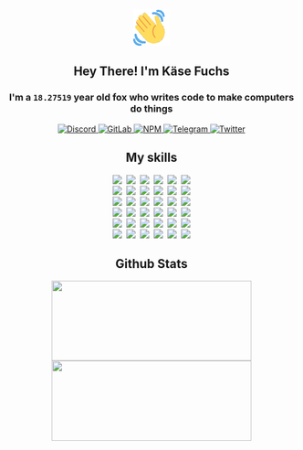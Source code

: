 <div><p align=center><img src=./resources/images/wave.gif width=64px height=64px></p><h2 align=center>Hey There! I'm Käse Fuchs</h2><h3 align=center>I'm a <code>18.27519</code> year old fox who writes code to make computers do things</h3><p align=center><a href=https://discord.com/users/507526681125322772><img alt=Discord src="https://img.shields.io/badge/Discord-5865F2?logo=discord&logoColor=white&style=flat-square#2d583ab10c6056c6c581e1ee6b6842d8"> </a><a href=https://gitlab.com/kasefuchs><img alt=GitLab src="https://img.shields.io/badge/GitLab-330F63?logo=gitlab&logoColor=white&style=flat-square#2d583ab10c6056c6c581e1ee6b6842d8"> </a><a href=https://npmjs.com/~kasefuchs><img alt=NPM src="https://img.shields.io/badge/NPM-CB3837?logo=npm&logoColor=white&style=flat-square#2d583ab10c6056c6c581e1ee6b6842d8"> </a><a href=https://t.me/kasefuchs><img alt=Telegram src="https://img.shields.io/badge/Telegram-2CA5E0?logo=telegram&logoColor=white&style=flat-square#2d583ab10c6056c6c581e1ee6b6842d8"> </a><a href=https://twitter.com/kasefuchs><img alt=Twitter src="https://img.shields.io/badge/Twitter-1DA1F2?logo=twitter&logoColor=white&style=flat-square#2d583ab10c6056c6c581e1ee6b6842d8"></a></p><h2 align=center>My skills</h2><p align=center><a href=https://aws.amazon.com/ ><picture><source srcset="https://skillicons.dev/icons?i=aws&theme=dark#2d583ab10c6056c6c581e1ee6b6842d8" media="(prefers-color-scheme: dark)"><source srcset="https://skillicons.dev/icons?i=aws&theme=light#2d583ab10c6056c6c581e1ee6b6842d8" media="(prefers-color-scheme: light), (prefers-color-scheme: no-preference)"><img src="https://skillicons.dev/icons?i=aws&theme=light#2d583ab10c6056c6c581e1ee6b6842d8"></picture></a>&nbsp;&nbsp;<a href=https://en.wikipedia.org/wiki/Bash_(Unix_shell)><picture><source srcset="https://skillicons.dev/icons?i=bash&theme=dark#2d583ab10c6056c6c581e1ee6b6842d8" media="(prefers-color-scheme: dark)"><source srcset="https://skillicons.dev/icons?i=bash&theme=light#2d583ab10c6056c6c581e1ee6b6842d8" media="(prefers-color-scheme: light), (prefers-color-scheme: no-preference)"><img src="https://skillicons.dev/icons?i=bash&theme=light#2d583ab10c6056c6c581e1ee6b6842d8"></picture></a>&nbsp;&nbsp;<a href=https://discord.com/developers/docs><picture><source srcset="https://skillicons.dev/icons?i=bots&theme=dark#2d583ab10c6056c6c581e1ee6b6842d8" media="(prefers-color-scheme: dark)"><source srcset="https://skillicons.dev/icons?i=bots&theme=light#2d583ab10c6056c6c581e1ee6b6842d8" media="(prefers-color-scheme: light), (prefers-color-scheme: no-preference)"><img src="https://skillicons.dev/icons?i=bots&theme=light#2d583ab10c6056c6c581e1ee6b6842d8"></picture></a>&nbsp;&nbsp;<a href=https://www.cloudflare.com/ ><picture><source srcset="https://skillicons.dev/icons?i=cloudflare&theme=dark#2d583ab10c6056c6c581e1ee6b6842d8" media="(prefers-color-scheme: dark)"><source srcset="https://skillicons.dev/icons?i=cloudflare&theme=light#2d583ab10c6056c6c581e1ee6b6842d8" media="(prefers-color-scheme: light), (prefers-color-scheme: no-preference)"><img src="https://skillicons.dev/icons?i=cloudflare&theme=light#2d583ab10c6056c6c581e1ee6b6842d8"></picture></a>&nbsp;&nbsp;<a href=https://en.wikipedia.org/wiki/CSS><picture><source srcset="https://skillicons.dev/icons?i=css&theme=dark#2d583ab10c6056c6c581e1ee6b6842d8" media="(prefers-color-scheme: dark)"><source srcset="https://skillicons.dev/icons?i=css&theme=light#2d583ab10c6056c6c581e1ee6b6842d8" media="(prefers-color-scheme: light), (prefers-color-scheme: no-preference)"><img src="https://skillicons.dev/icons?i=css&theme=light#2d583ab10c6056c6c581e1ee6b6842d8"></picture></a>&nbsp;&nbsp;<a href=https://www.docker.com/ ><picture><source srcset="https://skillicons.dev/icons?i=docker&theme=dark#2d583ab10c6056c6c581e1ee6b6842d8" media="(prefers-color-scheme: dark)"><source srcset="https://skillicons.dev/icons?i=docker&theme=light#2d583ab10c6056c6c581e1ee6b6842d8" media="(prefers-color-scheme: light), (prefers-color-scheme: no-preference)"><img src="https://skillicons.dev/icons?i=docker&theme=light#2d583ab10c6056c6c581e1ee6b6842d8"></picture></a><br><a href=https://www.electronjs.org/ ><picture><source srcset="https://skillicons.dev/icons?i=electron&theme=dark#2d583ab10c6056c6c581e1ee6b6842d8" media="(prefers-color-scheme: dark)"><source srcset="https://skillicons.dev/icons?i=electron&theme=light#2d583ab10c6056c6c581e1ee6b6842d8" media="(prefers-color-scheme: light), (prefers-color-scheme: no-preference)"><img src="https://skillicons.dev/icons?i=electron&theme=light#2d583ab10c6056c6c581e1ee6b6842d8"></picture></a>&nbsp;&nbsp;<a href=https://expressjs.com/ ><picture><source srcset="https://skillicons.dev/icons?i=express&theme=dark#2d583ab10c6056c6c581e1ee6b6842d8" media="(prefers-color-scheme: dark)"><source srcset="https://skillicons.dev/icons?i=express&theme=light#2d583ab10c6056c6c581e1ee6b6842d8" media="(prefers-color-scheme: light), (prefers-color-scheme: no-preference)"><img src="https://skillicons.dev/icons?i=express&theme=light#2d583ab10c6056c6c581e1ee6b6842d8"></picture></a>&nbsp;&nbsp;<a href=https://www.figma.com/ ><picture><source srcset="https://skillicons.dev/icons?i=figma&theme=dark#2d583ab10c6056c6c581e1ee6b6842d8" media="(prefers-color-scheme: dark)"><source srcset="https://skillicons.dev/icons?i=figma&theme=light#2d583ab10c6056c6c581e1ee6b6842d8" media="(prefers-color-scheme: light), (prefers-color-scheme: no-preference)"><img src="https://skillicons.dev/icons?i=figma&theme=light#2d583ab10c6056c6c581e1ee6b6842d8"></picture></a>&nbsp;&nbsp;<a href=https://firebase.google.com/ ><picture><source srcset="https://skillicons.dev/icons?i=firebase&theme=dark#2d583ab10c6056c6c581e1ee6b6842d8" media="(prefers-color-scheme: dark)"><source srcset="https://skillicons.dev/icons?i=firebase&theme=light#2d583ab10c6056c6c581e1ee6b6842d8" media="(prefers-color-scheme: light), (prefers-color-scheme: no-preference)"><img src="https://skillicons.dev/icons?i=firebase&theme=light#2d583ab10c6056c6c581e1ee6b6842d8"></picture></a>&nbsp;&nbsp;<a href=https://flask.palletsprojects.com/ ><picture><source srcset="https://skillicons.dev/icons?i=flask&theme=dark#2d583ab10c6056c6c581e1ee6b6842d8" media="(prefers-color-scheme: dark)"><source srcset="https://skillicons.dev/icons?i=flask&theme=light#2d583ab10c6056c6c581e1ee6b6842d8" media="(prefers-color-scheme: light), (prefers-color-scheme: no-preference)"><img src="https://skillicons.dev/icons?i=flask&theme=light#2d583ab10c6056c6c581e1ee6b6842d8"></picture></a>&nbsp;&nbsp;<a href=https://cloud.google.com/ ><picture><source srcset="https://skillicons.dev/icons?i=gcp&theme=dark#2d583ab10c6056c6c581e1ee6b6842d8" media="(prefers-color-scheme: dark)"><source srcset="https://skillicons.dev/icons?i=gcp&theme=light#2d583ab10c6056c6c581e1ee6b6842d8" media="(prefers-color-scheme: light), (prefers-color-scheme: no-preference)"><img src="https://skillicons.dev/icons?i=gcp&theme=light#2d583ab10c6056c6c581e1ee6b6842d8"></picture></a><br><a href=https://git-scm.com/ ><picture><source srcset="https://skillicons.dev/icons?i=git&theme=dark#2d583ab10c6056c6c581e1ee6b6842d8" media="(prefers-color-scheme: dark)"><source srcset="https://skillicons.dev/icons?i=git&theme=light#2d583ab10c6056c6c581e1ee6b6842d8" media="(prefers-color-scheme: light), (prefers-color-scheme: no-preference)"><img src="https://skillicons.dev/icons?i=git&theme=light#2d583ab10c6056c6c581e1ee6b6842d8"></picture></a>&nbsp;&nbsp;<a href=https://github.com/ ><picture><source srcset="https://skillicons.dev/icons?i=github&theme=dark#2d583ab10c6056c6c581e1ee6b6842d8" media="(prefers-color-scheme: dark)"><source srcset="https://skillicons.dev/icons?i=github&theme=light#2d583ab10c6056c6c581e1ee6b6842d8" media="(prefers-color-scheme: light), (prefers-color-scheme: no-preference)"><img src="https://skillicons.dev/icons?i=github&theme=light#2d583ab10c6056c6c581e1ee6b6842d8"></picture></a>&nbsp;&nbsp;<a href=https://gitlab.com/ ><picture><source srcset="https://skillicons.dev/icons?i=gitlab&theme=dark#2d583ab10c6056c6c581e1ee6b6842d8" media="(prefers-color-scheme: dark)"><source srcset="https://skillicons.dev/icons?i=gitlab&theme=light#2d583ab10c6056c6c581e1ee6b6842d8" media="(prefers-color-scheme: light), (prefers-color-scheme: no-preference)"><img src="https://skillicons.dev/icons?i=gitlab&theme=light#2d583ab10c6056c6c581e1ee6b6842d8"></picture></a>&nbsp;&nbsp;<a href=https://www.heroku.com/ ><picture><source srcset="https://skillicons.dev/icons?i=heroku&theme=dark#2d583ab10c6056c6c581e1ee6b6842d8" media="(prefers-color-scheme: dark)"><source srcset="https://skillicons.dev/icons?i=heroku&theme=light#2d583ab10c6056c6c581e1ee6b6842d8" media="(prefers-color-scheme: light), (prefers-color-scheme: no-preference)"><img src="https://skillicons.dev/icons?i=heroku&theme=light#2d583ab10c6056c6c581e1ee6b6842d8"></picture></a>&nbsp;&nbsp;<a href=https://en.wikipedia.org/wiki/HTML><picture><source srcset="https://skillicons.dev/icons?i=html&theme=dark#2d583ab10c6056c6c581e1ee6b6842d8" media="(prefers-color-scheme: dark)"><source srcset="https://skillicons.dev/icons?i=html&theme=light#2d583ab10c6056c6c581e1ee6b6842d8" media="(prefers-color-scheme: light), (prefers-color-scheme: no-preference)"><img src="https://skillicons.dev/icons?i=html&theme=light#2d583ab10c6056c6c581e1ee6b6842d8"></picture></a>&nbsp;&nbsp;<a href=https://en.wikipedia.org/wiki/JavaScript><picture><source srcset="https://skillicons.dev/icons?i=js&theme=dark#2d583ab10c6056c6c581e1ee6b6842d8" media="(prefers-color-scheme: dark)"><source srcset="https://skillicons.dev/icons?i=js&theme=light#2d583ab10c6056c6c581e1ee6b6842d8" media="(prefers-color-scheme: light), (prefers-color-scheme: no-preference)"><img src="https://skillicons.dev/icons?i=js&theme=light#2d583ab10c6056c6c581e1ee6b6842d8"></picture></a><br><a href=https://en.wikipedia.org/wiki/Linux><picture><source srcset="https://skillicons.dev/icons?i=linux&theme=dark#2d583ab10c6056c6c581e1ee6b6842d8" media="(prefers-color-scheme: dark)"><source srcset="https://skillicons.dev/icons?i=linux&theme=light#2d583ab10c6056c6c581e1ee6b6842d8" media="(prefers-color-scheme: light), (prefers-color-scheme: no-preference)"><img src="https://skillicons.dev/icons?i=linux&theme=light#2d583ab10c6056c6c581e1ee6b6842d8"></picture></a>&nbsp;&nbsp;<a href=https://mui.com/ ><picture><source srcset="https://skillicons.dev/icons?i=materialui&theme=dark#2d583ab10c6056c6c581e1ee6b6842d8" media="(prefers-color-scheme: dark)"><source srcset="https://skillicons.dev/icons?i=materialui&theme=light#2d583ab10c6056c6c581e1ee6b6842d8" media="(prefers-color-scheme: light), (prefers-color-scheme: no-preference)"><img src="https://skillicons.dev/icons?i=materialui&theme=light#2d583ab10c6056c6c581e1ee6b6842d8"></picture></a>&nbsp;&nbsp;<a href=https://en.wikipedia.org/wiki/Markdown><picture><source srcset="https://skillicons.dev/icons?i=md&theme=dark#2d583ab10c6056c6c581e1ee6b6842d8" media="(prefers-color-scheme: dark)"><source srcset="https://skillicons.dev/icons?i=md&theme=light#2d583ab10c6056c6c581e1ee6b6842d8" media="(prefers-color-scheme: light), (prefers-color-scheme: no-preference)"><img src="https://skillicons.dev/icons?i=md&theme=light#2d583ab10c6056c6c581e1ee6b6842d8"></picture></a>&nbsp;&nbsp;<a href=https://www.mongodb.com/ ><picture><source srcset="https://skillicons.dev/icons?i=mongodb&theme=dark#2d583ab10c6056c6c581e1ee6b6842d8" media="(prefers-color-scheme: dark)"><source srcset="https://skillicons.dev/icons?i=mongodb&theme=light#2d583ab10c6056c6c581e1ee6b6842d8" media="(prefers-color-scheme: light), (prefers-color-scheme: no-preference)"><img src="https://skillicons.dev/icons?i=mongodb&theme=light#2d583ab10c6056c6c581e1ee6b6842d8"></picture></a>&nbsp;&nbsp;<a href=https://www.mysql.com/ ><picture><source srcset="https://skillicons.dev/icons?i=mysql&theme=dark#2d583ab10c6056c6c581e1ee6b6842d8" media="(prefers-color-scheme: dark)"><source srcset="https://skillicons.dev/icons?i=mysql&theme=light#2d583ab10c6056c6c581e1ee6b6842d8" media="(prefers-color-scheme: light), (prefers-color-scheme: no-preference)"><img src="https://skillicons.dev/icons?i=mysql&theme=light#2d583ab10c6056c6c581e1ee6b6842d8"></picture></a>&nbsp;&nbsp;<a href=https://nextjs.org/ ><picture><source srcset="https://skillicons.dev/icons?i=nextjs&theme=dark#2d583ab10c6056c6c581e1ee6b6842d8" media="(prefers-color-scheme: dark)"><source srcset="https://skillicons.dev/icons?i=nextjs&theme=light#2d583ab10c6056c6c581e1ee6b6842d8" media="(prefers-color-scheme: light), (prefers-color-scheme: no-preference)"><img src="https://skillicons.dev/icons?i=nextjs&theme=light#2d583ab10c6056c6c581e1ee6b6842d8"></picture></a><br><a href=https://nodejs.org/en/ ><picture><source srcset="https://skillicons.dev/icons?i=nodejs&theme=dark#2d583ab10c6056c6c581e1ee6b6842d8" media="(prefers-color-scheme: dark)"><source srcset="https://skillicons.dev/icons?i=nodejs&theme=light#2d583ab10c6056c6c581e1ee6b6842d8" media="(prefers-color-scheme: light), (prefers-color-scheme: no-preference)"><img src="https://skillicons.dev/icons?i=nodejs&theme=light#2d583ab10c6056c6c581e1ee6b6842d8"></picture></a>&nbsp;&nbsp;<a href=https://www.postgresql.org/ ><picture><source srcset="https://skillicons.dev/icons?i=postgres&theme=dark#2d583ab10c6056c6c581e1ee6b6842d8" media="(prefers-color-scheme: dark)"><source srcset="https://skillicons.dev/icons?i=postgres&theme=light#2d583ab10c6056c6c581e1ee6b6842d8" media="(prefers-color-scheme: light), (prefers-color-scheme: no-preference)"><img src="https://skillicons.dev/icons?i=postgres&theme=light#2d583ab10c6056c6c581e1ee6b6842d8"></picture></a>&nbsp;&nbsp;<a href=https://learn.microsoft.com/en-us/powershell/ ><picture><source srcset="https://skillicons.dev/icons?i=powershell&theme=dark#2d583ab10c6056c6c581e1ee6b6842d8" media="(prefers-color-scheme: dark)"><source srcset="https://skillicons.dev/icons?i=powershell&theme=light#2d583ab10c6056c6c581e1ee6b6842d8" media="(prefers-color-scheme: light), (prefers-color-scheme: no-preference)"><img src="https://skillicons.dev/icons?i=powershell&theme=light#2d583ab10c6056c6c581e1ee6b6842d8"></picture></a>&nbsp;&nbsp;<a href=https://www.python.org/ ><picture><source srcset="https://skillicons.dev/icons?i=py&theme=dark#2d583ab10c6056c6c581e1ee6b6842d8" media="(prefers-color-scheme: dark)"><source srcset="https://skillicons.dev/icons?i=py&theme=light#2d583ab10c6056c6c581e1ee6b6842d8" media="(prefers-color-scheme: light), (prefers-color-scheme: no-preference)"><img src="https://skillicons.dev/icons?i=py&theme=light#2d583ab10c6056c6c581e1ee6b6842d8"></picture></a>&nbsp;&nbsp;<a href=https://www.raspberrypi.org/ ><picture><source srcset="https://skillicons.dev/icons?i=raspberrypi&theme=dark#2d583ab10c6056c6c581e1ee6b6842d8" media="(prefers-color-scheme: dark)"><source srcset="https://skillicons.dev/icons?i=raspberrypi&theme=light#2d583ab10c6056c6c581e1ee6b6842d8" media="(prefers-color-scheme: light), (prefers-color-scheme: no-preference)"><img src="https://skillicons.dev/icons?i=raspberrypi&theme=light#2d583ab10c6056c6c581e1ee6b6842d8"></picture></a>&nbsp;&nbsp;<a href=https://reactjs.org/ ><picture><source srcset="https://skillicons.dev/icons?i=react&theme=dark#2d583ab10c6056c6c581e1ee6b6842d8" media="(prefers-color-scheme: dark)"><source srcset="https://skillicons.dev/icons?i=react&theme=light#2d583ab10c6056c6c581e1ee6b6842d8" media="(prefers-color-scheme: light), (prefers-color-scheme: no-preference)"><img src="https://skillicons.dev/icons?i=react&theme=light#2d583ab10c6056c6c581e1ee6b6842d8"></picture></a><br><a href=https://redux.js.org/ ><picture><source srcset="https://skillicons.dev/icons?i=redux&theme=dark#2d583ab10c6056c6c581e1ee6b6842d8" media="(prefers-color-scheme: dark)"><source srcset="https://skillicons.dev/icons?i=redux&theme=light#2d583ab10c6056c6c581e1ee6b6842d8" media="(prefers-color-scheme: light), (prefers-color-scheme: no-preference)"><img src="https://skillicons.dev/icons?i=redux&theme=light#2d583ab10c6056c6c581e1ee6b6842d8"></picture></a>&nbsp;&nbsp;<a href=https://en.wikipedia.org/wiki/Regular_expression><picture><source srcset="https://skillicons.dev/icons?i=regex&theme=dark#2d583ab10c6056c6c581e1ee6b6842d8" media="(prefers-color-scheme: dark)"><source srcset="https://skillicons.dev/icons?i=regex&theme=light#2d583ab10c6056c6c581e1ee6b6842d8" media="(prefers-color-scheme: light), (prefers-color-scheme: no-preference)"><img src="https://skillicons.dev/icons?i=regex&theme=light#2d583ab10c6056c6c581e1ee6b6842d8"></picture></a>&nbsp;&nbsp;<a href=https://en.wikipedia.org/wiki/Sass_(stylesheet_language)><picture><source srcset="https://skillicons.dev/icons?i=sass&theme=dark#2d583ab10c6056c6c581e1ee6b6842d8" media="(prefers-color-scheme: dark)"><source srcset="https://skillicons.dev/icons?i=sass&theme=light#2d583ab10c6056c6c581e1ee6b6842d8" media="(prefers-color-scheme: light), (prefers-color-scheme: no-preference)"><img src="https://skillicons.dev/icons?i=sass&theme=light#2d583ab10c6056c6c581e1ee6b6842d8"></picture></a>&nbsp;&nbsp;<a href=https://www.typescriptlang.org/ ><picture><source srcset="https://skillicons.dev/icons?i=ts&theme=dark#2d583ab10c6056c6c581e1ee6b6842d8" media="(prefers-color-scheme: dark)"><source srcset="https://skillicons.dev/icons?i=ts&theme=light#2d583ab10c6056c6c581e1ee6b6842d8" media="(prefers-color-scheme: light), (prefers-color-scheme: no-preference)"><img src="https://skillicons.dev/icons?i=ts&theme=light#2d583ab10c6056c6c581e1ee6b6842d8"></picture></a>&nbsp;&nbsp;<a href=https://unity.com/ ><picture><source srcset="https://skillicons.dev/icons?i=unity&theme=dark#2d583ab10c6056c6c581e1ee6b6842d8" media="(prefers-color-scheme: dark)"><source srcset="https://skillicons.dev/icons?i=unity&theme=light#2d583ab10c6056c6c581e1ee6b6842d8" media="(prefers-color-scheme: light), (prefers-color-scheme: no-preference)"><img src="https://skillicons.dev/icons?i=unity&theme=light#2d583ab10c6056c6c581e1ee6b6842d8"></picture></a>&nbsp;&nbsp;<a href=https://workers.cloudflare.com/ ><picture><source srcset="https://skillicons.dev/icons?i=workers&theme=dark#2d583ab10c6056c6c581e1ee6b6842d8" media="(prefers-color-scheme: dark)"><source srcset="https://skillicons.dev/icons?i=workers&theme=light#2d583ab10c6056c6c581e1ee6b6842d8" media="(prefers-color-scheme: light), (prefers-color-scheme: no-preference)"><img src="https://skillicons.dev/icons?i=workers&theme=light#2d583ab10c6056c6c581e1ee6b6842d8"></picture></a><br></p><h2 align=center>Github Stats</h2><p align=center><picture><source srcset="https://github-readme-stats-kasefuchs.vercel.app/api/?count_private=true&hide_border=true&hide_rank=true&line_height=20&hide_title=true&username=Kasefuchs&theme=dark#2d583ab10c6056c6c581e1ee6b6842d8" media="(prefers-color-scheme: dark)"><source srcset="https://github-readme-stats-kasefuchs.vercel.app/api/?count_private=true&hide_border=true&hide_rank=true&line_height=20&hide_title=true&username=Kasefuchs&theme=light#2d583ab10c6056c6c581e1ee6b6842d8" media="(prefers-color-scheme: light), (prefers-color-scheme: no-preference)"><img align=middle width=350 height=140 src="https://github-readme-stats-kasefuchs.vercel.app/api/?count_private=true&hide_border=true&hide_rank=true&line_height=20&hide_title=true&username=Kasefuchs&theme=light#2d583ab10c6056c6c581e1ee6b6842d8"></picture><picture><source srcset="https://github-readme-stats-kasefuchs.vercel.app/api/top-langs/?count_private=true&hide_border=true&layout=compact&username=Kasefuchs&theme=dark#2d583ab10c6056c6c581e1ee6b6842d8" media="(prefers-color-scheme: dark)"><source srcset="https://github-readme-stats-kasefuchs.vercel.app/api/top-langs/?count_private=true&hide_border=true&layout=compact&username=Kasefuchs&theme=light#2d583ab10c6056c6c581e1ee6b6842d8" media="(prefers-color-scheme: light), (prefers-color-scheme: no-preference)"><img align=middle width=350 height=140 src="https://github-readme-stats-kasefuchs.vercel.app/api/top-langs/?count_private=true&hide_border=true&layout=compact&username=Kasefuchs&theme=light#2d583ab10c6056c6c581e1ee6b6842d8"></picture></p><img src="https://hit.yhype.me/github/profile?user_id=64592097#2d583ab10c6056c6c581e1ee6b6842d8" alt=""></div>